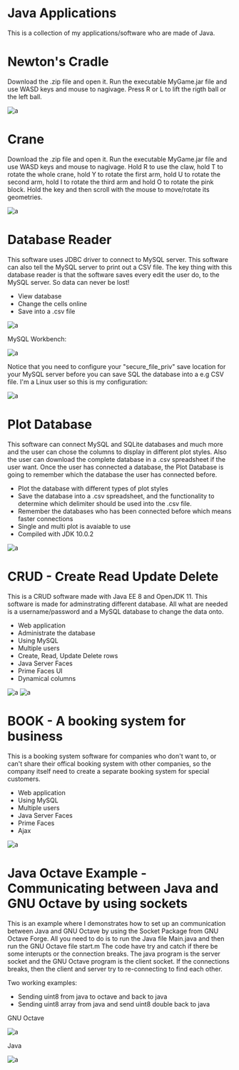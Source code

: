 # Java Applications

This is a collection of my applications/software who are made of Java.

# Newton's Cradle
Download the .zip file and open it. Run the executable MyGame.jar file and use WASD keys and mouse to nagivage. Press R or L to lift the rigth ball or the left ball.

![a](https://raw.githubusercontent.com/DanielMartensson/Java-Applications/master/Newton-s%20Cradle/Markering_072.png)

# Crane
Download the .zip file and open it. Run the executable MyGame.jar file and use WASD keys and mouse to nagivage. Hold R to use the claw, hold T to rotate the whole crane, hold Y to rotate the first arm, hold U to rotate the second arm, hold I to rotate the third arm and hold O to rotate the pink block. Hold the key and then scroll with the mouse to move/rotate its geometries. 

![a](https://raw.githubusercontent.com/DanielMartensson/Java-Applications/master/Crane/Markering_071.png)

# Database Reader
This software uses JDBC driver to connect to MySQL server. This software can also tell the MySQL server to print out a CSV file.
The key thing with this database reader is that the software saves every edit the user do, to the MySQL server. So data can never be lost!

- View database
- Change the cells online
- Save into a .csv file

![a](https://raw.githubusercontent.com/DanielMartensson/Java-Applications/master/DatabaseReader/Markering_074.png)

MySQL Workbench:

![a](https://raw.githubusercontent.com/DanielMartensson/Java-Applications/master/DatabaseReader/Markering_075.png)

Notice that you need to configure your "secure_file_priv" save location for your MySQL server before you can save SQL the database into a e.g CSV file. I'm a Linux user so this is my configuration:

![a](https://raw.githubusercontent.com/DanielMartensson/Java-Applications/master/DatabaseReader/Markering_076.png)

# Plot Database
This software can connect MySQL and SQLite databases and much more and the user can chose the columns to display in different plot styles. Also the user can download the complete database in a .csv spreadsheet if the user want. Once the user has connected a database, the Plot Database is going to remember which the database the user has connected before. 

- Plot the database with different types of plot styles
- Save the database into a .csv spreadsheet, and the functionality to determine which delimiter should be used into the .csv file.
- Remember the databases who has been connected before which means faster connections
- Single and multi plot is avaiable to use
- Compiled with JDK 10.0.2

![a](https://raw.githubusercontent.com/DanielMartensson/Java-Applications/master/PlotDatabase/Markering_082.png)


# CRUD - Create Read Update Delete
This is a CRUD software made with Java EE 8 and OpenJDK 11. This software is made for adminstrating different database. All what are needed is a username/password and a MySQL database to change the data onto.

- Web application
- Administrate the database
- Using MySQL
- Multiple users
- Create, Read, Update Delete rows
- Java Server Faces 
- Prime Faces UI
- Dynamical columns

![a](https://raw.githubusercontent.com/DanielMartensson/Java-Applications/master/CRUD/Markering_005.png)
![a](https://raw.githubusercontent.com/DanielMartensson/Java-Applications/master/CRUD/Markering_006.png)

# BOOK - A booking system for business
This is a booking system software for companies who don't want to, or can't share their offical booking system with other companies, so the company itself need to create a separate booking system for special customers.

- Web application
- Using MySQL
- Multiple users
- Java Server Faces
- Prime Faces
- Ajax

![a](https://raw.githubusercontent.com/DanielMartensson/Java-Applications/master/BOOK/Markering_017.png)

# Java Octave Example - Communicating between Java and GNU Octave by using sockets
This is an example where I demonstrates how to set up an communication between Java and GNU Octave by using the Socket Package from GNU Octave Forge. All you need to do is to run the Java file Main.java and then run the GNU Octave file start.m
The code have try and catch if there be some interupts or the connection breaks. The java program is the server socket and the GNU Octave program is the client socket. If the connections breaks, then the client and server try to re-connecting to find each other. 

Two working examples:

* Sending uint8 from java to octave and back to java
* Sending uint8 array from java and send uint8 double back to java

GNU Octave 

![a](https://github.com/DanielMartensson/Java-Applications/blob/master/JavaOctave/Markering_013.png)

Java 

![a](https://github.com/DanielMartensson/Java-Applications/blob/master/JavaOctave/Markering_014.png)
